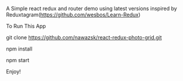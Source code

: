A Simple react redux and router  demo using latest versions inspired by Reduxtagram(https://github.com/wesbos/Learn-Redux) 

To Run This App 

git clone https://github.com/nawazsk/react-redux-photo-grid.git

npm install

npm start


Enjoy!



